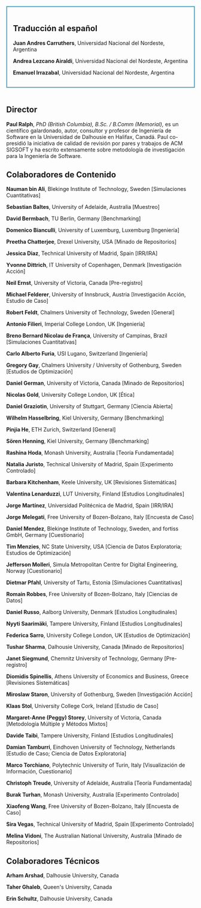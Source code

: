 ﻿<div style="border: ridge #5bc0de 2px;">
<div style="padding: 1rem">
    <h2 id="traduccion">Traducción al español</h2>
    <p><strong>Juan Andres Carruthers</strong>, Universidad Nacional del Nordeste, Argentina</p>
    <p><strong>Andrea Lezcano Airaldi</strong>, Universidad Nacional del Nordeste, Argentina</p>
    <p><strong>Emanuel Irrazabal</strong>, Universidad Nacional del Nordeste, Argentina</p>
</div>
</div><br>

## Director

**Paul Ralph**, *PhD (British Columbia), B.Sc. / B.Comm (Memorial),* es un científico galardonado, autor, consultor y profesor de Ingeniería de Software en la Universidad de Dalhousie en Halifax, Canadá. Paul co-presidió la iniciativa de calidad de revisión por pares y trabajos de ACM SIGSOFT y ha escrito extensamente sobre metodología de investigación para la Ingeniería de Software.

## Colaboradores de Contenido

**Nauman bin Ali**, Blekinge Institute of Technology, Sweden [Simulaciones Cuantitativas]

**Sebastian Baltes**, University of Adelaide, Australia [Muestreo]

**David Bermbach**, TU Berlin, Germany [Benchmarking]

**Domenico Bianculli**, University of Luxemburg, Luxemburg [Ingeniería]

**Preetha Chatterjee**, Drexel University, USA [Minado de Repositorios]

**Jessica Diaz**, Technical University of Madrid, Spain [IRR/IRA]

**Yvonne Dittrich**, IT University of Copenhagen, Denmark [Investigación Acción]

**Neil Ernst**, University of Victoria, Canada [Pre-registro]

**Michael Felderer**, University of Innsbruck, Austria [Investigación Acción, Estudio de Caso]

**Robert Feldt**, Chalmers University of Technology, Sweden [General]

**Antonio Filieri**, Imperial College London, UK [Ingeniería]

**Breno Bernard Nicolau de França**, University of Campinas, Brazil [Simulaciones Cuantitativas]

**Carlo Alberto Furia**, USI Lugano, Switzerland [Ingeniería]

**Gregory Gay**, Chalmers University / University of Gothenburg, Sweden [Estudios de Optimización]

**Daniel German**, University of Victoria, Canada [Minado de Repositorios]

**Nicolas Gold**, University College London, UK [Ética]

**Daniel Graziotin**, University of Stuttgart, Germany [Ciencia Abierta]

**Wilhelm Hasselbring**, Kiel University, Germany [Benchmarking]

**Pinjia He**, ETH Zurich, Switzerland [General]

**Sören Henning**, Kiel University, Germany [Benchmarking]

**Rashina Hoda**, Monash University, Australia [Teoría Fundamentada]

**Natalia Juristo**, Technical University of Madrid, Spain [Experimento Controlado]

**Barbara Kitchenham**, Keele University, UK [Revisiones Sistemáticas]

**Valentina Lenarduzzi**, LUT University, Finland [Estudios Longitudinales]

**Jorge Martínez**, Universidad Politécnica de Madrid, Spain [IRR/IRA]

**Jorge Melegati**, Free University of Bozen-Bolzano, Italy [Encuesta de Caso]

**Daniel Mendez**, Blekinge Institute of Technology, Sweden, and fortiss GmbH, Germany [Cuestionario]

**Tim Menzies**, NC State University, USA [Ciencia de Datos Exploratoria; Estudios de Optimización]

**Jefferson Molleri**, Simula Metropolitan Centre for Digital Engineering, Norway [Cuestionario]

**Dietmar Pfahl**, University of Tartu, Estonia [Simulaciones Cuantitativas]

**Romain Robbes**, Free University of Bozen-Bolzano, Italy [Ciencias de Datos]

**Daniel Russo**, Aalborg University, Denmark [Estudios Longitudinales]

**Nyyti Saarimäki**, Tampere University, Finland [Estudios Longitudinales]

**Federica Sarro**, University College London, UK [Estudios de Optimización]

**Tushar Sharma**, Dalhousie University, Canada [Minado de Repositorios]

**Janet Siegmund**, Chemnitz University of Technology, Germany [Pre-registro]

**Diomidis Spinellis**, Athens University of Economics and Business, Greece [Revisiones Sistemáticas]

**Miroslaw Staron**, University of Gothenburg, Sweden [Investigación Acción]

**Klaas Stol**, University College Cork, Ireland [Estudio de Caso]

**Margaret-Anne (Peggy) Storey**, University of Victoria, Canada [Metodología Múltiple y Métodos Mixtos]

**Davide Taibi**, Tampere University, Finland [Estudios Longitudinales]

**Damian Tamburri**, Eindhoven University of Technology, Netherlands [Estudio de Caso; Ciencia de Datos Exploratoria]

**Marco Torchiano**, Polytechnic University of Turin, Italy [Visualización de Información, Cuestionario]

**Christoph Treude**, University of Adelaide, Australia [Teoría Fundamentada]

**Burak Turhan**, Monash University, Australia [Experimento Controlado]

**Xiaofeng Wang**, Free University of Bozen-Bolzano, Italy [Encuesta de Caso]

**Sira Vegas**, Technical University of Madrid, Spain [Experimento Controlado]

**Melina Vidoni**, The Australian National University, Australia [Minado de Repositorios]

## Colaboradores Técnicos

**Arham Arshad**, Dalhousie University, Canada

**Taher Ghaleb**, Queen&#39;s University, Canada

**Erin Schultz**, Dalhousie University, Canada

